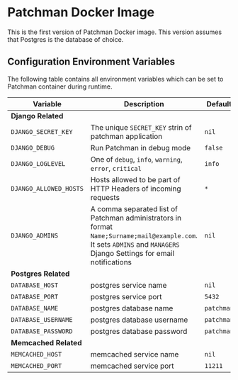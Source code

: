 # Patchman Docker Image
This is the first version of Patchman Docker image. This version assumes that Postgres is the database of choice.

## Configuration Environment Variables
The following table contains all environment variables which can be set to Patchman container during runtime.

| Variable               | Description                                                                                                                                                          | Default    |
| ---------------------- | -------------------------------------------------------------------------------------------------------------------------------------------------------------------- | ---------- |
| **Django Related**     |                                                                                                                                                                      |            |
| `DJANGO_SECRET_KEY`    | The unique `SECRET_KEY` strin of patchman application                                                                                                                | `nil`      |
| `DJANGO_DEBUG`         | Run Patchman in debug mode                                                                                                                                           | `false`    |
| `DJANGO_LOGLEVEL`      | One of `debug`, `info`, `warning`, `error`, `critical`                                                                                                               | `info`     |
| `DJANGO_ALLOWED_HOSTS` | Hosts allowed to be part of HTTP Headers of incoming requests                                                                                                        | `*`        |
| `DJANGO_ADMINS`        | A comma separated list of Patchman administrators in format `Name;Surname;mail@example.com`. It sets `ADMINS` and `MANAGERS` Django Settings for email notifications | `nil`      |
| **Postgres Related**   |                                                                                                                                                                      |            |
| `DATABASE_HOST`        | postgres service name                                                                                                                                                | `nil`      |
| `DATABASE_PORT`        | postgres service port                                                                                                                                                | `5432`     |
| `DATABASE_NAME`        | postgres database name                                                                                                                                               | `patchman` |
| `DATABASE_USERNAME`    | postgres database username                                                                                                                                           | `patchman` |
| `DATABASE_PASSWORD`    | postgres database password                                                                                                                                           | `patchman` |
| **Memcached Related**  |                                                                                                                                                                      |            |
| `MEMCACHED_HOST`       | memcached service name                                                                                                                                               | `nil`      |
| `MEMCACHED_PORT`       | memcached service port                                                                                                                                               | `11211`    |
